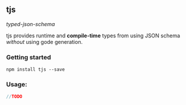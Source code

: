 ## tjs

*typed-json-schema*

tjs provides runtime and **compile-time** types from using JSON schema *without* using gode generation.

### Getting started

```shell
npm install tjs --save
```

### Usage:

```typescript
//TODO
```
